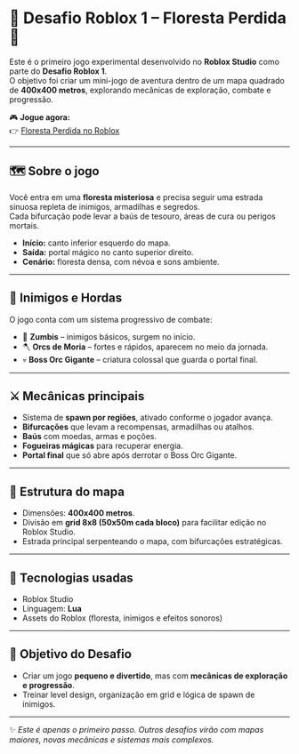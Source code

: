 # 🌲 Desafio Roblox 1 – Floresta Perdida 🌲

Este é o primeiro jogo experimental desenvolvido no **Roblox Studio** como parte do **Desafio Roblox 1**.  
O objetivo foi criar um mini-jogo de aventura dentro de um mapa quadrado de **400x400 metros**, explorando mecânicas de exploração, combate e progressão.

🎮 **Jogue agora:**  
👉 [Floresta Perdida no Roblox](https://www.roblox.com/pt/games/88218206775739/Floresta-Perdida)

---

## 🗺️ Sobre o jogo
Você entra em uma **floresta misteriosa** e precisa seguir uma estrada sinuosa repleta de inimigos, armadilhas e segredos.  
Cada bifurcação pode levar a baús de tesouro, áreas de cura ou perigos mortais.

- **Início:** canto inferior esquerdo do mapa.  
- **Saída:** portal mágico no canto superior direito.  
- **Cenário:** floresta densa, com névoa e sons ambiente.  

---

## 👹 Inimigos e Hordas
O jogo conta com um sistema progressivo de combate:

- 🧟 **Zumbis** – inimigos básicos, surgem no início.  
- 🪓 **Orcs de Moria** – fortes e rápidos, aparecem no meio da jornada.  
- 💀 **Boss Orc Gigante** – criatura colossal que guarda o portal final.  

---

## ⚔️ Mecânicas principais
- Sistema de **spawn por regiões**, ativado conforme o jogador avança.  
- **Bifurcações** que levam a recompensas, armadilhas ou atalhos.  
- **Baús** com moedas, armas e poções.  
- **Fogueiras mágicas** para recuperar energia.  
- **Portal final** que só abre após derrotar o Boss Orc Gigante.  

---

## 📐 Estrutura do mapa
- Dimensões: **400x400 metros**.  
- Divisão em **grid 8x8 (50x50m cada bloco)** para facilitar edição no Roblox Studio.  
- Estrada principal serpenteando o mapa, com bifurcações estratégicas.  

---

## 🚀 Tecnologias usadas
- Roblox Studio  
- Linguagem: **Lua**  
- Assets do Roblox (floresta, inimigos e efeitos sonoros)  

---

## 📌 Objetivo do Desafio
- Criar um jogo **pequeno e divertido**, mas com **mecânicas de exploração e progressão**.  
- Treinar level design, organização em grid e lógica de spawn de inimigos.  

---

✨ *Este é apenas o primeiro passo. Outros desafios virão com mapas maiores, novas mecânicas e sistemas mais complexos.*  
